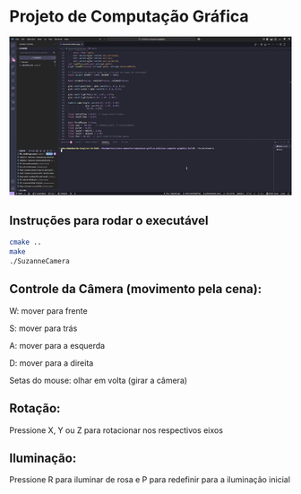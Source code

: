 # Projeto de Computação Gráfica

![Resultado do desafio](./desafio-m5-eduarda_pinheiro.gif)

## Instruções para rodar o executável

```bash
cmake ..
make
./SuzanneCamera
```


## Controle da Câmera (movimento pela cena):

W: mover para frente

S: mover para trás

A: mover para a esquerda

D: mover para a direita

Setas do mouse: olhar em volta (girar a câmera)



## Rotação:

Pressione X, Y ou Z para rotacionar nos respectivos eixos

## Iluminação:

Pressione R para iluminar de rosa e P para redefinir para a iluminação inicial
